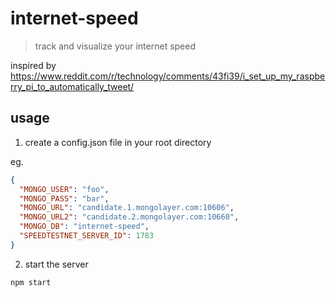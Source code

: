 # internet-speed

> track and visualize your internet speed

inspired by https://www.reddit.com/r/technology/comments/43fi39/i_set_up_my_raspberry_pi_to_automatically_tweet/

## usage

1. create a config.json file in your root directory

eg.

```json
{
  "MONGO_USER": "foo",
  "MONGO_PASS": "bar",
  "MONGO_URL": "candidate.1.mongolayer.com:10606",
  "MONGO_URL2": "candidate.2.mongolayer.com:10660",
  "MONGO_DB": "internet-speed",
  "SPEEDTESTNET_SERVER_ID": 1783
}
```

2. start the server

```sh
npm start
```